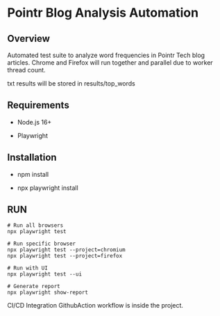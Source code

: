 # Pointr Blog Analysis Automation

## Overview
Automated test suite to analyze word frequencies in Pointr Tech blog articles. Chrome and Firefox will run together and parallel due to worker thread count.

txt results will be stored in results/top_words



## Requirements
- Node.js 16+
  
- Playwright

## Installation
- npm install

- npx playwright install

## RUN
    # Run all browsers
    npx playwright test
    
    # Run specific browser
    npx playwright test --project=chromium
    npx playwright test --project=firefox
    
    # Run with UI
    npx playwright test --ui
    
    # Generate report
    npx playwright show-report

CI/CD Integration GithubAction workflow is inside the project.

